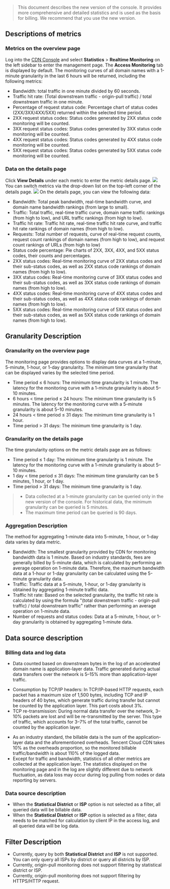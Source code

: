 >This document describes the new version of the console. It provides more comprehensive and detailed statistics and is used as the basis for billing. We recommend that you use the new version.
## Descriptions of metrics
### Metrics on the overview page
Log into the [CDN Console](https://console.cloud.tencent.com/cdn) and select **Statistics** > **Realtime Monitoring** on the left sidebar to enter the management page. The **Access Monitoring** tab is displayed by default. The monitoring curves of all domain names with a 1-minute granularity in the last 6 hours will be returned, including the following metrics:
+ Bandwidth: total traffic in one minute divided by 60 seconds.
+ Traffic hit rate: (Total downstream traffic - origin-pull traffic) / total downstream traffic in one minute.
+ Percentage of request status code: Percentage chart of status codes (2XX/3XX/4XX/5XX) returned within the selected time period.
+ 2XX request status codes: Status codes generated by 2XX status code monitoring will be counted.
+ 3XX request status codes: Status codes generated by 3XX status code monitoring will be counted.
+ 4XX request status codes: Status codes generated by 4XX status code monitoring will be counted.
+ 5XX request status codes: Status codes generated by 5XX status code monitoring will be counted.

### Data on the details page
Click **View Details** under each metric to enter the metric details page.
![](https://main.qcloudimg.com/raw/3aae6ee3d47dadae74ca59667b6d7310.png)
You can switch metrics via the drop-down list on the top-left corner of the details page.
![](https://main.qcloudimg.com/raw/5262321ca413e2a24274a0d0fe086263.png)
On the details page, you can view the following data:
+ Bandwidth: Total peak bandwidth, real-time bandwidth curve, and domain name bandwidth rankings (from large to small).
+ Traffic: Total traffic, real-time traffic curve, domain name traffic rankings (from high to low), and URL traffic rankings (from high to low).
+ Traffic hit rate: Traffic hit rate, real-time traffic hit rate curve, and traffic hit rate rankings of domain names (from high to low).
+ Requests: Total number of requests, curve of real-time request counts, request count rankings of domain names (from high to low), and request count rankings of URLs (from high to low)
+ Status code percentage: Pie charts of 2XX, 3XX, 4XX, and 5XX status codes, their counts and percentages.
+ 2XX status codes: Real-time monitoring curve of 2XX status codes and their sub-status codes, as well as 2XX status code rankings of domain names (from high to low).
+ 3XX status codes: Real-time monitoring curve of 3XX status codes and their sub-status codes, as well as 3XX status code rankings of domain names (from high to low).
+ 4XX status codes: Real-time monitoring curve of 4XX status codes and their sub-status codes, as well as 4XX status code rankings of domain names (from high to low).
+ 5XX status codes: Real-time monitoring curve of 5XX status codes and their sub-status codes, as well as 5XX status code rankings of domain names (from high to low).


## Granularity Description
### Granularity on the overview page
The monitoring page provides options to display data curves at a 1-minute, 5-minute, 1-hour, or 1-day granularity. The minimum time granularity that can be displayed varies by the selected time period.
+ Time period ≤ 6 hours: The minimum time granularity is 1 minute. The latency for the monitoring curve with a 1-minute granularity is about 5–10 minutes.
+ 6 hours < time period ≤ 24 hours: The minimum time granularity is 5 minutes. The latency for the monitoring curve with a 5-minute granularity is about 5–10 minutes.
+ 24 hours < time period ≤ 31 days: The minimum time granularity is 1 hour.
+ Time period > 31 days: The minimum time granularity is 1 day.


### Granularity on the details page
The time granularity options on the metric details page are as follows:
+ Time period ≤ 1 day: The minimum time granularity is 1 minute. The latency for the monitoring curve with a 1-minute granularity is about 5–10 minutes.
+ 1 day < time period ≤ 31 days: The minimum time granularity can be 5 minutes, 1 hour, or 1 day.
+ Time period > 31 days: The minimum time granularity is 1 day.

>
>- Data collected at a 1-minute granularity can be queried only in the new version of the console. For historical data, the minimum granularity can be queried is 5 minutes.
>- The maximum time period can be queried is 90 days.


### Aggregation Description
The method for aggregating 1-minute data into 5-minute, 1-hour, or 1-day data varies by data metric.
+ Bandwidth: The smallest granularity provided by CDN for monitoring bandwidth data is 1 minute. Based on industry standards, fees are generally billed by 5-minute data, which is calculated by performing an average operation on 1-minute data. Therefore, the maximum bandwidth data at a 1-hour or 1-day granularity can be calculated using the 5-minute granularity data.
+ Traffic: Traffic data at a 5-minute, 1-hour, or 1-day granularity is obtained by aggregating 1-minute traffic data.
+ Traffic hit rate: Based on the selected granularity, the traffic hit rate is calculated by using the formula "(total downstream traffic - origin-pull traffic) / total downstream traffic" rather than performing an average operation on 1-minute data.
+ Number of requests and status codes: Data at a 5-minute, 1-hour, or 1-day granularity is obtained by aggregating 1-minute data.


## Data source description
### Billing data and log data
- Data counted based on downstream bytes in the log of an accelerated domain name is application-layer data. Traffic generated during actual data transfers over the network is 5–15% more than application-layer traffic.
 + Consumption by TCP/IP headers: In TCP/IP-based HTTP requests, each packet has a maximum size of 1,500 bytes, including TCP and IP headers of 40 bytes, which generate traffic during transfer but cannot be counted by the application layer. This part costs about 3%.
 + TCP re-transmission: During normal data transfer over the network, 3–10% packets are lost and will be re-transmitted by the server. This type of traffic, which accounts for 3–7% of the total traffic, cannot be counted by the application layer.
- As an industry standard, the billable data is the sum of the application-layer data and the aforementioned overheads. Tencent Cloud CDN takes 10% as the overheads proportion, so the monitored billable traffic/bandwidth is about 110% of the logged data.
- Except for traffic and bandwidth, statistics of all other metrics are collected at the application layer. The statistics displayed on the monitoring page and in the log are slightly different due to network fluctuation, as data loss may occur during log pulling from nodes or data reporting by servers.

### Data source description
+ When the **Statistical District** or **ISP** option is not selected as a filter, all queried data will be billable data.
+ When the **Statistical District** or **ISP** option is selected as a filter, data needs to be matched for calculation by client IP in the access log, and all queried data will be log data.

## Filter Description
+ Currently, query by both **Statistical District** and **ISP** is not supported. You can only query all ISPs by district or query all districts by ISP.
+ Currently, origin-pull monitoring does not support filtering by statistical district or ISP.
+ Currently, origin-pull monitoring does not support filtering by HTTPS/HTTP request.



